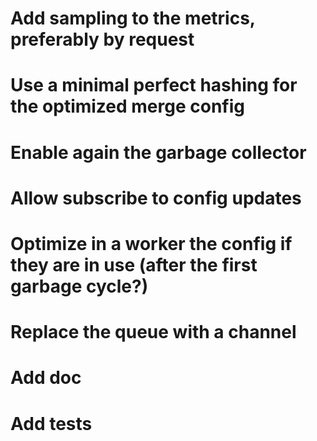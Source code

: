 # Add sampling to the metrics, preferably by request
# Use a minimal perfect hashing for the optimized merge config
# Enable again the garbage collector
# Allow subscribe to config updates
# Optimize in a worker the config if they are in use (after the first garbage cycle?)
# Replace the queue with a channel
# Add doc
# Add tests
